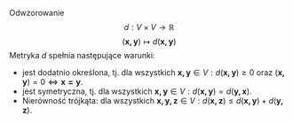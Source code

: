 Odwzorowanie
$$
d:V\times V\to\mathbb{R}
$$
$$
(\boldsymbol{x,y})\mapsto d(\boldsymbol{x,y})
$$
Metryka $d$ spełnia następujące warunki:
- jest dodatnio określona, tj. dla wszystkich $\boldsymbol{x,y}\in V: d(\boldsymbol{x,y})\ge0$ oraz $(\boldsymbol{x,y})=0\Leftrightarrow \boldsymbol{x=y}$.
- jest symetryczna, tj. dla wszystkich $\boldsymbol{x,y}\in V: d(\boldsymbol{x,y})=d(\boldsymbol{y,x})$.
- Nierówność trójkąta:  dla wszystkich $\boldsymbol{x,y,z}\in V: d(\boldsymbol{x,z})\le d(\boldsymbol{x,y}) + d(\boldsymbol{y, z})$.
